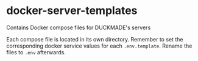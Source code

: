 # docker-server-templates
Contains Docker compose files for DUCKMADE's servers

Each compose file is located in its own directory. Remember to set the corresponding docker service values for each `.env.template`. Rename the files to `.env` afterwards.
